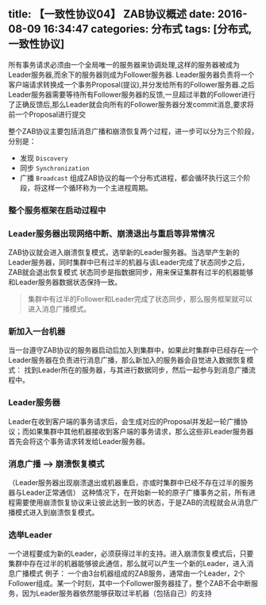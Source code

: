 title: 【一致性协议04】 ZAB协议概述
date: 2016-08-09 16:34:47
categories: 分布式
tags: [分布式,一致性协议]
---

所有事务请求必须由一个全局唯一的服务器来协调处理,这样的服务器被成为Leader服务器,而余下的服务器则成为Follower服务器.
Leader服务器负责将一个客户端请求转换成一个事务Proposal(提议),并分发给所有的Follower服务器.之后Leader服务器需要等待所有Follower服务器的反馈,一旦超过半数的Follower进行了正确反馈后,那么Leader就会向所有的Follower服务器分发commit消息,要求将前一个Proposal进行提交

整个ZAB协议主要包括消息广播和崩溃恢复两个过程，进一步可以分为三个阶段，分别是：
* 发现 `Discovery`
* 同步 `Synchronization`
* 广播 `Broadcast`
组成ZAB协议的每一个分布式进程，都会循环执行这三个阶段，将这样一个循环称为一个主进程周期。

### 整个服务框架在启动过程中
### Leader服务器出现网络中断、崩溃退出与重启等异常情况
ZAB协议就会进入崩溃恢复模式，选举新的Leader服务器。当选举产生新的Leader服务器，同时集群中已有过半的机器与该Leader完成了状态同步之后，ZAB就会退出恢复模式
状态同步是指数据同步，用来保证集群有过半的机器能够和Leader服务器数据状态保持一致。   
>集群中有过半的Follower和Leader完成了状态同步，那么服务框架就可以进入消息广播模式。


### 新加入一台机器
当一台遵守ZAB协议的服务器启动后加入到集群中，如果此时集群中已经存在一个Leader服务器在负责进行消息广播，那么新加入的服务器会自觉进入数据恢复模式：
    找到Leader所在的服务器，与其进行数据同步，然后一起参与到消息广播流程中。

### Leader服务器
Leader在收到客户端的事务请求后，会生成对应的Proposal并发起一轮广播协议；而如果集群中其他机器接收到客户端的事务请求，那么这些非Leader服务器首先会将这个事务请求转发给Leader服务器。   

### 消息广播 --> 崩溃恢复模式
（Leader服务器出现崩溃退出或机器重启，亦或时集群中已经不存在过半的服务器与Leader正常通信）
这种情况下，在开始新一轮的原子广播事务之前，所有进程需要使用崩溃恢复协议来让彼此达到一致的状态，于是ZAB的流程就会从消息广播模式进入到崩溃恢复模式。

### 选举Leader
一个进程要成为新的Leader，必须获得过半的支持。进入崩溃恢复模式后，只要集群中存在过半的机器能够彼此通信，那么就可以产生一个新的Leader，进入消息广播模式
例子：
一个由3台机器组成的ZAB服务，通常由一个Leader，2个Follower组成。某一个时刻，其中一个Follower服务器挂了，整个ZAB不会中断服务，因为Leader服务器依然能够获取过半机器（包括自己）的支持
